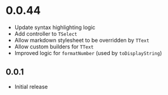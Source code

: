 # 0.0.44

* Update syntax highlighting logic
* Add controller to `TSelect`
* Allow markdown stylesheet to be overridden by `TText`
* Allow custom builders for `TText`
* Improved logic for `formatNumber` (used by `toDisplayString`)

## 0.0.1

* Initial release
